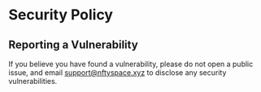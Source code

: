 # Security Policy

## Reporting a Vulnerability

If you believe you have found a vulnerability, please do not open a public issue, and email support@nftyspace.xyz to disclose any security vulnerabilities.

